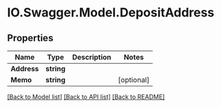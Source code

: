 # IO.Swagger.Model.DepositAddress
## Properties

Name | Type | Description | Notes
------------ | ------------- | ------------- | -------------
**Address** | **string** |  | 
**Memo** | **string** |  | [optional] 

[[Back to Model list]](../README.md#documentation-for-models) [[Back to API list]](../README.md#documentation-for-api-endpoints) [[Back to README]](../README.md)

